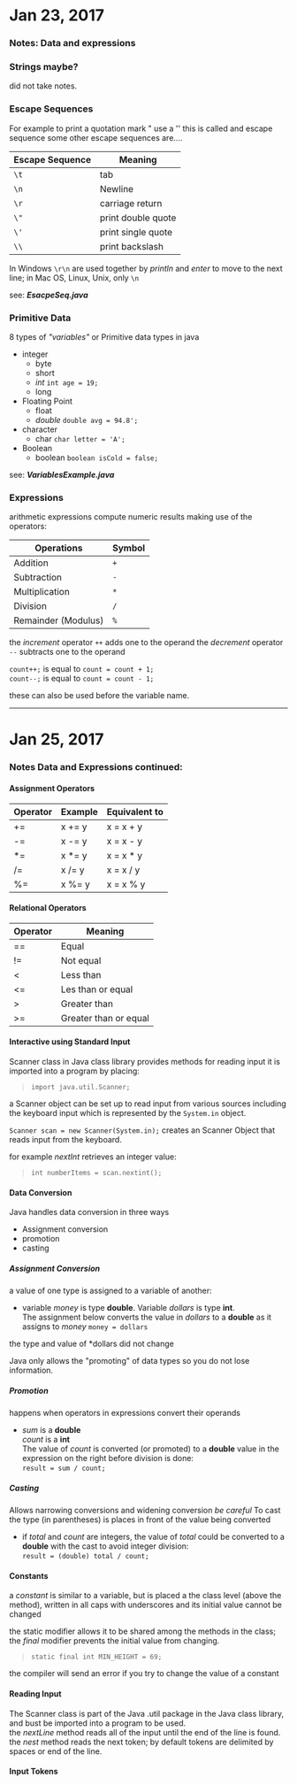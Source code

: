 # Jan 23, 2017
### Notes: Data and expressions

### Strings maybe?
did not take notes.
### Escape Sequences
For example to print a quotation mark "  use a '\' 
this is called and escape sequence
some other escape sequences are....

| Escape Sequence | Meaning |
|-----------------|---------|
|`\t`|tab|
|`\n`|Newline|
|`\r`|carriage return|
|`\"`| print double quote|
|`\'`| print single quote|
|`\\`| print backslash|

In Windows `\r\n` are used together by *println* and *enter* to move to the next line; in Mac OS, Linux, Unix, only `\n`

see: _**EsacpeSeq.java**_


### Primitive Data
8 types of *"variables"* or Primitive data types in java
- integer
	- byte
	- short
	- *int*				`int age = 19;`
	- long
- Floating Point
	- float
	- *double*			`double avg = 94.8';`
- character
	- char				`char letter = 'A';`
- Boolean
	- boolean			`boolean isCold = false;`

see: _**VariablesExample.java**_
 

### Expressions
arithmetic expressions compute numeric results making use of the operators:

| Operations | Symbol |
|----------|----------|
| Addition | `+` |
| Subtraction | `-` |
| Multiplication|`*`|
| Division |`/`|
| Remainder (Modulus) |`%`|

the *increment* operator `++` adds one to the operand
the *decrement* operator `--` subtracts one to the operand

`count++;` is equal to `count = count + 1;`    
`count--;` is equal to `count = count - 1;`

these can also be used before the variable name.

_______________________________________________

# Jan 25, 2017
### Notes Data and Expressions continued:

#### Assignment Operators

|Operator| Example| Equivalent to|
|--------|--------|--------------|
|+=|x += y|x = x + y|
|-=|x -= y|x = x - y|
|*=|x *= y|x = x * y|
|/=|x /= y|x = x / y|
|%=|x %= y|x = x % y|

#### Relational Operators

|Operator|Meaning|
|--------|-------|
|==| Equal|
|!=| Not equal|
|<| Less than|
|<=| Les than or equal|
|>| Greater than|
|>=| Greater than or equal


#### Interactive using Standard Input

Scanner class in Java class library provides methods for reading input
it is imported into a program by placing:
>`import java.util.Scanner;`

a Scanner object can be set up to read input from various sources including the keyboard input which is represented by the `System.in` object.   

`Scanner scan = new Scanner(System.in);` creates an Scanner Object that reads input from the keyboard.

for example *nextInt* retrieves an integer value:   
>`int numberItems = scan.nextint();`

#### Data Conversion

Java handles data conversion in three ways
- Assignment conversion
- promotion
- casting

##### Assignment Conversion

a value of one type is assigned to a variable of another:
- variable *money* is type **double**. Variable *dollars* is type **int**.    
The assignment below converts the value in *dollars* to a **double** as it assigns to *money*  `money = dollars`

the type and value of *dollars did not change

Java only allows the "promoting" of data types so you do not lose information.

##### Promotion

happens when operators in expressions convert their operands
- *sum* is a **double**   
*count* is a **int**    
The value of *count* is converted (or promoted) to a **double** value in the expression on the right before division is done:   
`result = sum / count;`

##### Casting

Allows narrowing conversions and widening conversion *be careful*
To cast the type (in parentheses) is places in front of the value being converted
- if *total* and *count* are integers, the value of *total* could be converted to a **double** with the cast to avoid integer division:   
`result = (double) total / count;`

#### Constants

a *constant* is similar to a variable, but is placed a the class level (above the method), written in all caps with underscores and its initial value cannot be changed

the static modifier allows it to be shared among the methods in the class; the *final* modifier prevents the initial value from changing.
>`static final int MIN_HEIGHT = 69;`

the compiler will send an error if you try to change the value of a constant

#### Reading Input

The Scanner class is part of the Java .util package in the Java class library, and bust be imported into a program to be used.   
the *nextLine* method reads all of the input until the end of the line is found.  
the *nest* method reads the next token; by default tokens are delimited by spaces or end of the line.

#### Input Tokens











